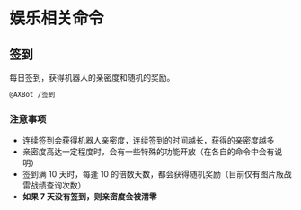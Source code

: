 # 娱乐相关命令

## 签到

每日签到，获得机器人的亲密度和随机的奖励。

```bash title="命令格式"
@AXBot /签到
```

### 注意事项

- 连续签到会获得机器人亲密度，连续签到的时间越长，获得的亲密度越多
- 亲密度高达一定程度时，会有一些特殊的功能开放（在各自的命令中会有说明）
- 签到满 10 天时，每逢 10 的倍数天数，都会获得随机奖励（目前仅有图片版战雷战绩查询次数）
- **如果 7 天没有签到，则亲密度会被清零**
